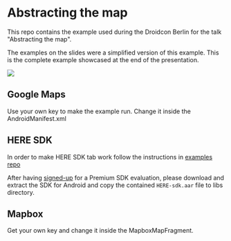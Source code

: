 # Abstracting the map

This repo contains the example used during the Droidcon Berlin for the talk "Abstracting the map".

The examples on the slides were a simplified version of this example. This is the complete example showcased at
the end of the presentation.

![](abstracting_map_demo.gif)

## Google Maps

Use your own key to make the example run. Change it inside the AndroidManifest.xml

## HERE SDK

In order to make HERE SDK tab work follow the instructions in [examples repo](https://github.com/heremaps/here-android-sdk-examples)

After having [signed-up](https://developer.here.com/?create=Evaluation&keepState=true&step=terms) for a Premium SDK 
evaluation, please download and extract the SDK for Android and copy the contained `HERE-sdk.aar` file to libs directory.

## Mapbox

Get your own key and change it inside the MapboxMapFragment.

